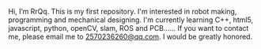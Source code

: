Hi, I’m RrQq. This is my first repository. I'm interested in robot making, programming and mechanical designing. 
I'm currently learning C++, html5, javascript, python, openCV, slam, ROS and PCB......
If you want to contact me, please email me to 2570236260@qq.com. I would be greatly honored.
